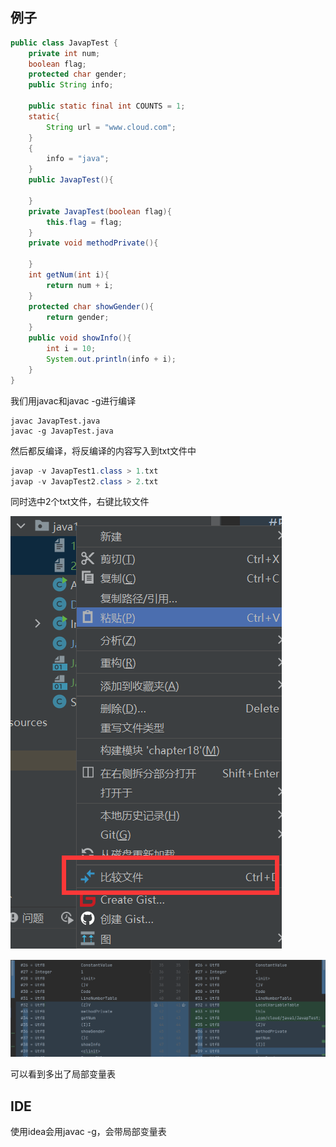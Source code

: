 ## 例子

```java
public class JavapTest {
    private int num;
    boolean flag;
    protected char gender;
    public String info;

    public static final int COUNTS = 1;
    static{
        String url = "www.cloud.com";
    }
    {
        info = "java";
    }
    public JavapTest(){

    }
    private JavapTest(boolean flag){
        this.flag = flag;
    }
    private void methodPrivate(){

    }
    int getNum(int i){
        return num + i;
    }
    protected char showGender(){
        return gender;
    }
    public void showInfo(){
        int i = 10;
        System.out.println(info + i);
    }
}
```

我们用javac和javac -g进行编译

```shell
javac JavapTest.java
javac -g JavapTest.java
```

然后都反编译，将反编译的内容写入到txt文件中

```java
javap -v JavapTest1.class > 1.txt
javap -v JavapTest2.class > 2.txt
```

同时选中2个txt文件，右键比较文件

 ![image-20230507041716048](image/Untitled/image-20230507041716048.png)

![image-20230507042341236](image/Untitled/image-20230507042341236.png)

可以看到多出了局部变量表



## IDE

使用idea会用javac -g，会带局部变量表